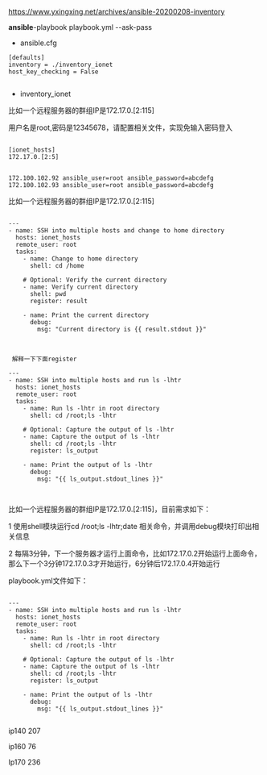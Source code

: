 https://www.yxingxing.net/archives/ansible-20200208-inventory





**ansible**-playbook playbook.yml --ask-pass



* ansible.cfg

~~~
[defaults]
inventory = ./inventory_ionet
host_key_checking = False


~~~



* inventory_ionet

比如一个远程服务器的群组IP是172.17.0.[2:115]

用户名是root,密码是12345678，请配置相关文件，实现免输入密码登入

~~~shell

[ionet_hosts]
172.17.0.[2:5]


~~~





~~~shell
172.100.102.92 ansible_user=root ansible_password=abcdefg
172.100.102.93 ansible_user=root ansible_password=abcdefg
~~~



比如一个远程服务器的群组IP是172.17.0.[2:115]

~~~shell

---
- name: SSH into multiple hosts and change to home directory
  hosts: ionet_hosts
  remote_user: root
  tasks:
    - name: Change to home directory
      shell: cd /home

    # Optional: Verify the current directory
    - name: Verify current directory
      shell: pwd
      register: result

    - name: Print the current directory
      debug:
        msg: "Current directory is {{ result.stdout }}"



~~~







~~~shell
 解释一下下面register

---
- name: SSH into multiple hosts and run ls -lhtr
  hosts: ionet_hosts
  remote_user: root
  tasks:
    - name: Run ls -lhtr in root directory
      shell: cd /root;ls -lhtr

    # Optional: Capture the output of ls -lhtr
    - name: Capture the output of ls -lhtr
      shell: cd /root;ls -lhtr
      register: ls_output

    - name: Print the output of ls -lhtr
      debug:
        msg: "{{ ls_output.stdout_lines }}"
        
        
~~~





比如一个远程服务器的群组IP是172.17.0.[2:115]，目前需求如下：

1 使用shell模块运行cd /root;ls -lhtr;date 相关命令，并调用debug模块打印出相关信息

2 每隔3分钟，下一个服务器才运行上面命令，比如172.17.0.2开始运行上面命令，那么下一个3分钟172.17.0.3才开始运行，6分钟后172.17.0.4开始运行

playbook.yml文件如下：

~~~shell

---
- name: SSH into multiple hosts and run ls -lhtr
  hosts: ionet_hosts
  remote_user: root
  tasks:
    - name: Run ls -lhtr in root directory
      shell: cd /root;ls -lhtr

    # Optional: Capture the output of ls -lhtr
    - name: Capture the output of ls -lhtr
      shell: cd /root;ls -lhtr
      register: ls_output

    - name: Print the output of ls -lhtr
      debug:
        msg: "{{ ls_output.stdout_lines }}"


~~~









ip140   207 

ip160 76

Ip170 236
